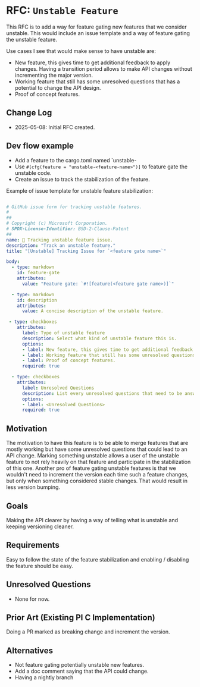# RFC: `Unstable Feature`

This RFC is to add a way for feature gating new features that we consider unstable. 
This would include an issue template and a way of feature gating the unstable feature.

Use cases I see that would make sense to have unstable are:

- New feature, this gives time to get additional feedback to apply changes. Having a transition period allows to make API changes without incrementing the major version.
- Working feature that still has some unresolved questions that has a potential to change the API design.
- Proof of concept features.

## Change Log

- 2025-05-08: Initial RFC created.

## Dev flow example

- Add a feature to the cargo.toml named `unstable-<feature-name>
- Use `#[cfg(feature = "unstable-<feature-name>")]` to feature gate the unstable code.
- Create an issue to track the stabilization of the feature.

Example of issue template for unstable feature stabilization:
```yml

# GitHub issue form for tracking unstable features.
#
##
# Copyright (c) Microsoft Corporation.
# SPDX-License-Identifier: BSD-2-Clause-Patent
##
name: 📓 Tracking unstable feature issue.
description: "Track an unstable feature."
title: "[Unstable] Tracking Issue for `<feature gate name>`"

body:
  - type: markdown 
    id: feature-gate
    attributes:
      value: "Feature gate: `#![feature(<feature gate name>)]`"

  - type: markdown
    id: description
    attributes:
      value: A concise description of the unstable feature.

 - type: checkboxes
    attributes:
      label: Type of unstable feature
      description: Select what kind of unstable feature this is.
      options:
      - label: New feature, this gives time to get additional feedback to apply changes. Having a transition period allows to make API changes without incrementing the major version.
      - label: Working feature that still has some unresolved questions that has a potential to change the API design.
      - label: Proof of concept features.
      required: true

  - type: checkboxes
    attributes:
      label: Unresolved Questions
      description: List every unresolved questions that need to be answered for the feature to be stable.
      options:
      - label: <Unresolved Questions>
      required: true
```

## Motivation

The motivation to have this feature is to be able to merge features that are mostly working but have some unresolved questions that could lead to an API change. 
Marking something unstable allows a user of the unstable feature to not rely heavily on that feature and participate in the stabilization of this one. 
Another pro of feature gating unstable features is that we wouldn't need to increment the version each time such a feature changes, but only when something considered stable changes. 
That would result in less version bumping.

## Goals

Making the API clearer by having a way of telling what is unstable and keeping versioning cleaner.

## Requirements

Easy to follow the state of the feature stabilization and enabling / disabling the feature should be easy.

## Unresolved Questions

- None for now.

## Prior Art (Existing PI C Implementation)

Doing a PR marked as breaking change and increment the version.

## Alternatives

- Not feature gating potentially unstable new features.
- Add a doc comment saying that the API could change.
- Having a nightly branch

